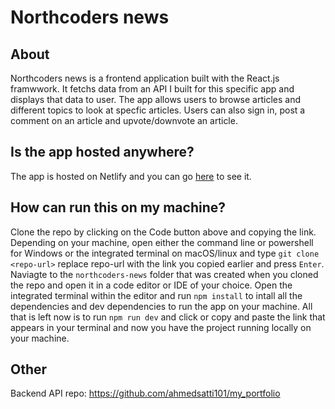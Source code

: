# Northcoders news

## About
Northcoders news is a frontend application built with the React.js framwwork. It fetchs data from an API I built for this specific app and displays that data to user. The app allows users to browse articles and different topics to look at specfic articles. Users can also sign in, post a comment on an article and upvote/downvote an article.

## Is the app hosted anywhere?
The app is hosted on Netlify and you can go [here](https://react-northcoders-news.netlify.app/) to see it.

## How can run this on my machine?
Clone the repo by clicking on the Code button above and copying the link. Depending on your machine, open either the command line or powershell for Windows or the integrated terminal on macOS/linux and type `git clone <repo-url>` replace repo-url with the link you copied earlier and press `Enter`. Naviagte to the `northcoders-news` folder that was created when you cloned the repo and open it in a code editor or IDE of your choice. Open the integrated terminal within the editor and run `npm install` to intall all the dependencies and dev dependencies to run the app on your machine. All that is left now is to run `npm run dev` and click or copy and paste the link that appears in your terminal and now you have the project running locally on your machine.

## Other
Backend API repo: https://github.com/ahmedsatti101/my_portfolio

